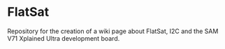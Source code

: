 # FlatSat
Repository for the creation of a wiki page about FlatSat, I2C and the SAM V71 Xplained Ultra development board.

